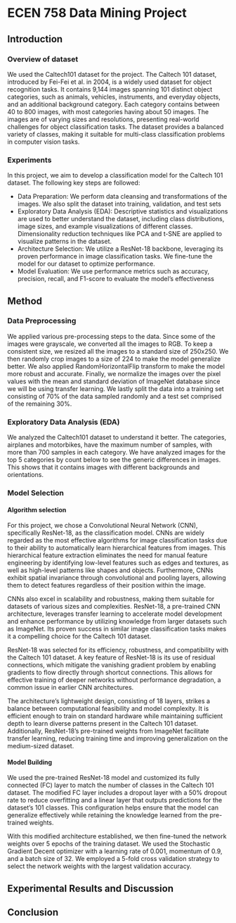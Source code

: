 # ECEN 758 Data Mining Project

## Introduction

### Overview of dataset

We used the Caltech101 dataset for the project. The Caltech 101 dataset, introduced by Fei-Fei et al. in 2004, is a widely used dataset for object recognition tasks. It contains 9,144 images spanning 101 distinct object categories, such as animals, vehicles, instruments, and everyday objects, and an additional background category. Each category contains between 40 to 800 images, with most categories having about 50 images. The images are of varying sizes and resolutions, presenting real-world challenges for object classification tasks. The dataset provides a balanced variety of classes, making it suitable for multi-class classification problems in computer vision tasks.

### Experiments
In this project, we aim to develop a classification model for the Caltech 101 dataset. The following key steps are followed:
- Data Preparation: We perform data cleansing and transformations of the images. We also split the dataset into training, validation, and test sets
- Exploratory Data Analysis (EDA): Descriptive statistics and visualizations are used to better understand the dataset, including class distributions, image sizes, and example visualizations of different classes. Dimensionality reduction techniques like PCA and t-SNE are applied to visualize patterns in the dataset.
- Architecture Selection: We utilize a ResNet-18 backbone, leveraging its proven performance in image classification tasks. We fine-tune the model for our dataset to optimize performance.
- Model Evaluation: We use performance metrics such as accuracy, precision, recall, and F1-score to evaluate the model’s effectiveness

## Method

### Data Preprocessing

We applied various pre-processing steps to the data. Since some of the images were grayscale, we converted all the images to RGB. To keep a consistent size, we resized all the images to a standard size of 250x250. We then randomly crop images to a size of 224 to make the model generalize better. We also applied RandomHorizontalFlip transform to make the model more robust and accurate. Finally, we normalize the images over the pixel values with the mean and standard deviation of ImageNet database since we will be using transfer learning. We lastly split the data into a training set consisting of 70% of the data sampled randomly and a test set comprised of the remaining 30%.

### Exploratory Data Analysis (EDA)

We analyzed the Caltech101 dataset to understand it better. The categories, airplanes and motorbikes, have the maximum number of samples, with more than 700 samples in each category. We have analyzed images for the top 5 categories by count below to see the generic differences in images. This shows that it contains images with different backgrounds and orientations.

### Model Selection

#### Algorithm selection

For this project, we chose a Convolutional Neural Network (CNN), specifically ResNet-18, as the classification model. CNNs are widely regarded as the most effective algorithms for image classification tasks due to their ability to automatically learn hierarchical features from images. This hierarchical feature extraction eliminates the need for manual feature engineering by identifying low-level features such as edges and textures, as well as high-level patterns like shapes and objects. Furthermore, CNNs exhibit spatial invariance through convolutional and pooling layers, allowing them to detect features regardless of their position within the image.

CNNs also excel in scalability and robustness, making them suitable for datasets of various sizes and complexities. ResNet-18, a pre-trained CNN architecture, leverages transfer learning to accelerate model development and enhance performance by utilizing knowledge from larger datasets such as ImageNet. Its proven success in similar image classification tasks makes it a compelling choice for the Caltech 101 dataset.

ResNet-18 was selected for its efficiency, robustness, and compatibility with the Caltech 101 dataset. A key feature of ResNet-18 is its use of residual connections, which mitigate the vanishing gradient problem by enabling gradients to flow directly through shortcut connections. This allows for effective training of deeper networks without performance degradation, a common issue in earlier CNN architectures.

The architecture’s lightweight design, consisting of 18 layers, strikes a balance between computational feasibility and model complexity. It is efficient enough to train on standard hardware while maintaining sufficient depth to learn diverse patterns present in the Caltech 101 dataset. Additionally, ResNet-18’s pre-trained weights from ImageNet facilitate transfer learning, reducing training time and improving generalization on the medium-sized dataset.

#### Model Building

We used the pre-trained ResNet-18 model and customized its fully connected (FC) layer to match the number of classes in the Caltech 101 dataset. The modified FC layer includes a dropout layer with a 50\% dropout rate to reduce overfitting and a linear layer that outputs predictions for the dataset’s 101 classes. This configuration helps ensure that the model can generalize effectively while retaining the knowledge learned from the pre-trained weights.

With this modified architecture established, we then fine-tuned the network weights over 5 epochs of the training dataset. We used the Stochastic Gradient Decent optimizer with a learning rate of 0.001, momentum of 0.9, and a batch size of 32. We employed a 5-fold cross validation strategy to select the network weights with the largest validation accuracy.

## Experimental Results and Discussion

## Conclusion
